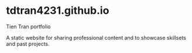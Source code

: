 # tdtran4231.github.io
Tien Tran portfolio

A static website for sharing professional content and to showcase skillsets and past projects.
